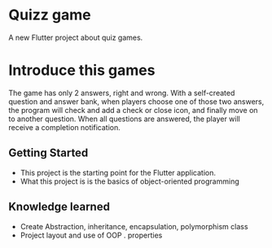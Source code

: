 # Quizz game
A new Flutter project about quiz games.

# Introduce this games
The game has only 2 answers, right and wrong. With a self-created question and answer bank, when players choose one of those two answers, the program will check and add a check or close icon, and finally move on to another question. When all questions are answered, the player will receive a completion notification.
## Getting Started
- This project is the starting point for the Flutter application.
- What this project is is the basics of object-oriented programming
## Knowledge learned
- Create Abstraction, inheritance, encapsulation, polymorphism class
- Project layout and use of OOP . properties
